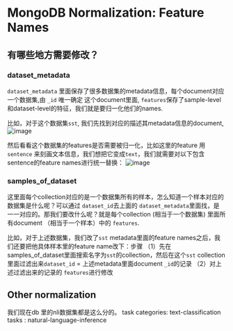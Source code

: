 # MongoDB Normalization: Feature Names


## 有哪些地方需要修改？


### dataset_metadata
`dataset_metadata` 里面保存了很多数据集的metadata信息，每个document对应一个数据集,由 `_id` 唯一确定
这个document里面, `features`保存了sample-level和dataset-level的特征，我们就是要归一化他们的names.

比如，对于这个数据集`sst`, 我们先找到对应的描述其metadata信息的document,
![image](https://user-images.githubusercontent.com/59123869/155820388-f0c34705-dc05-411a-bbfa-c5e3dbd236c9.png)

然后看看这个数据集的features是否需要被归一化，比如这里的feature 用 `sentence` 来刻画文本信息，我们想把它变成`text`，我们就需要对以下包含 sentence的feature names进行统一替换：
![image](https://user-images.githubusercontent.com/59123869/155820453-f1e96071-a61e-440d-b599-28862d10b5df.png)





### samples_of_dataset
这里面每个collection对应的是一个数据集所有的样本，怎么知道一个样本对应的数据集是什么呢？可以通过 `dataset_id`去上面的 `dataset_metadata`里面找，是
一一对应的。那我们要改什么呢？就是每个collection (相当于一个数据集) 里面所有document （相当于一个样本）中的  `features`.

比如，对于上述数据集，我们改了`sst` metadata里面的feature names之后，我们还要把他具体样本里的feature name改下：步骤
（1）先在samples_of_dataset里面搜索名字为`sst`的collection，然后在这个`sst` collection里面过滤出来`dataset_id` = 上述metadata里面document `_id`的记录
（2）对上述过滤出来的记录的 `features`进行修改








## Other normalization
我们现在db 里的nli数据集都是这么分的。
task categories: text-classification
tasks : natural-language-inference